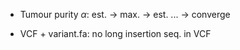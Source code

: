 * Tumour purity $\alpha$: est. -> max. -> est. ... -> converge

* VCF + variant.fa: no long insertion seq. in VCF
